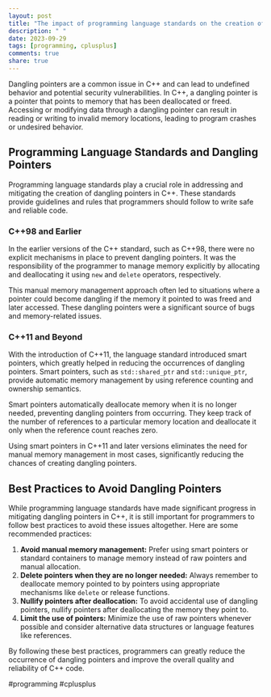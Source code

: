 ```yaml
---
layout: post
title: "The impact of programming language standards on the creation of dangling pointers in C++"
description: " "
date: 2023-09-29
tags: [programming, cplusplus]
comments: true
share: true
---
```


Dangling pointers are a common issue in C++ and can lead to undefined behavior and potential security vulnerabilities. In C++, a dangling pointer is a pointer that points to memory that has been deallocated or freed. Accessing or modifying data through a dangling pointer can result in reading or writing to invalid memory locations, leading to program crashes or undesired behavior.

## Programming Language Standards and Dangling Pointers

Programming language standards play a crucial role in addressing and mitigating the creation of dangling pointers in C++. These standards provide guidelines and rules that programmers should follow to write safe and reliable code.

### C++98 and Earlier

In the earlier versions of the C++ standard, such as C++98, there were no explicit mechanisms in place to prevent dangling pointers. It was the responsibility of the programmer to manage memory explicitly by allocating and deallocating it using `new` and `delete` operators, respectively.

This manual memory management approach often led to situations where a pointer could become dangling if the memory it pointed to was freed and later accessed. These dangling pointers were a significant source of bugs and memory-related issues.

### C++11 and Beyond

With the introduction of C++11, the language standard introduced smart pointers, which greatly helped in reducing the occurrences of dangling pointers. Smart pointers, such as `std::shared_ptr` and `std::unique_ptr`, provide automatic memory management by using reference counting and ownership semantics.

Smart pointers automatically deallocate memory when it is no longer needed, preventing dangling pointers from occurring. They keep track of the number of references to a particular memory location and deallocate it only when the reference count reaches zero.

Using smart pointers in C++11 and later versions eliminates the need for manual memory management in most cases, significantly reducing the chances of creating dangling pointers.

## Best Practices to Avoid Dangling Pointers

While programming language standards have made significant progress in mitigating dangling pointers in C++, it is still important for programmers to follow best practices to avoid these issues altogether. Here are some recommended practices:

1. **Avoid manual memory management:** Prefer using smart pointers or standard containers to manage memory instead of raw pointers and manual allocation.
2. **Delete pointers when they are no longer needed:** Always remember to deallocate memory pointed to by pointers using appropriate mechanisms like `delete` or release functions.
3. **Nullify pointers after deallocation:** To avoid accidental use of dangling pointers, nullify pointers after deallocating the memory they point to.
4. **Limit the use of pointers:** Minimize the use of raw pointers whenever possible and consider alternative data structures or language features like references.

By following these best practices, programmers can greatly reduce the occurrence of dangling pointers and improve the overall quality and reliability of C++ code.

#programming #cplusplus